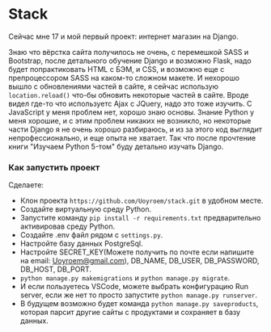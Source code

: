 # Stack
Сейчас мне 17 и мой первый проект: интернет магазин на Django. 

Знаю что вёрстка сайта получилось не очень, с перемешкой SASS и Bootstrap, после детального обучение Django и возможно Flask, надо будет попрактиковать HTML с БЭМ, и CSS, и возможно еще с препроцессором SASS на каком-то сложном макете.
И нехорошо вышло с обновлениями частей в сайте, я сейчас использую `location.reload()` что-бы обновить некоторые частей в сайте. Вроде видел где-то что используетс Ajax с JQuery, надо это тоже изучить. С JavaScript у меня проблем нет, хорошо знаю основы.
Знание Python у меня хорошие, и с этим проблем никаких не возникло, но некоторые части Django я не очень хорошо разбираюсь, и из за этого код выглядит непрофессионально, и еще опыта не хватает. Так что после прочтение книги "Изучаем Python 5-том" буду детально изучать Django.

### Как запустить проект
Сделаете:
  - Клон проекта `https://github.com/Uoyroem/stack.git` в удобном месте.
  - Создайте виртуальную среду Python.
  - Запустите команду `pip install -r requirements.txt` предварительно активировав среду Python.
  - Создайте .env файл рядом с `settings.py`.
  - Настройте базу данных PostgreSql.
  - Настройте SECRET_KEY(Можете получить по почте если напишите на email: Uoyroem@gmail.com), DB_NAME, DB_USER, DB_PASSWORD, DB_HOST, DB_PORT.
  - `python manage.py makemigrations` и `python manage.py migrate`.
  - И если пользуетесь VSCode, можете выбрать конфигурацию Run server, если же нет то просто запустите `python manage.py runserver`.
  - В будущем возможно будет команда `python manage.py saveproducts`, которая парсит другие сайты с продуктами и сохраняет в базу данных.
